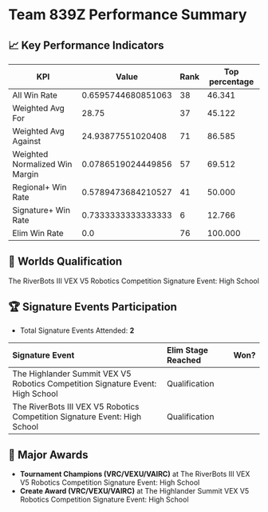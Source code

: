 # Team 839Z Performance Summary

## 📈 Key Performance Indicators
| KPI | Value | Rank | Top percentage |
| --- | ----- | ---- | ----- |
| All Win Rate | 0.6595744680851063 | 38 | 46.341 |
| Weighted Avg For | 28.75 | 37 | 45.122 |
| Weighted Avg Against | 24.93877551020408 | 71 | 86.585 |
| Weighted Normalized Win Margin | 0.0786519024449856 | 57 | 69.512 |
| Regional+ Win Rate | 0.5789473684210527 | 41 | 50.000 |
| Signature+ Win Rate | 0.7333333333333333 | 6 | 12.766 |
| Elim Win Rate | 0.0 | 76 | 100.000 |


## 🎯 Worlds Qualification
The RiverBots III VEX V5 Robotics Competition Signature Event: High School

## 🏆 Signature Events Participation
- Total Signature Events Attended: **2**

| Signature Event | Elim Stage Reached | Won? |
|:----------------|:-------------------|:----|
| The Highlander Summit VEX V5 Robotics Competition Signature Event: High School | Qualification |  |
| The RiverBots III VEX V5 Robotics Competition Signature Event: High School | Qualification |  |


## 🥇 Major Awards
- **Tournament Champions (VRC/VEXU/VAIRC)** at The RiverBots III VEX V5 Robotics Competition Signature Event: High School
- **Create Award (VRC/VEXU/VAIRC)** at The Highlander Summit VEX V5 Robotics Competition Signature Event: High School

